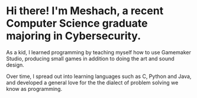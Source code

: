 # Hi there! I'm Meshach, a recent Computer Science graduate majoring in Cybersecurity.

As a kid, I learned programming by teaching myself how to use Gamemaker Studio, producing small games in addition to doing the art and sound design.

Over time, I spread out into learning languages such as C, Python and Java, and developed a general love for the the dialect of problem solving we know as programming.
